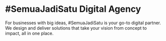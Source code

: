 # #SemuaJadiSatu Digital Agency

For businesses with big ideas, #SemuaJadiSatu is your go-to digital partner. We design and deliver solutions that take your vision from concept to impact, all in one place.
